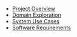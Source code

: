 * [Project Overview](index.md)
* [Domain Exploration](domain-exploration/)
* [System Use Cases](system-use-cases/)
* [Software Requirements](software-requirements/)
